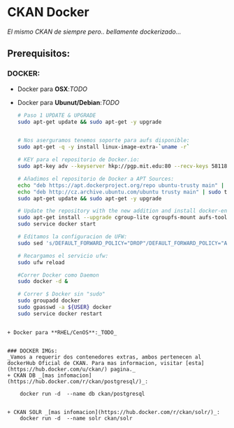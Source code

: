 # CKAN Docker
_El mismo CKAN de siempre pero.. bellamente dockerizado..._

## Prerequisitos:
### DOCKER:
+ Docker para **OSX**:_TODO_

+ Docker para **Ubunut/Debian**:_TODO_
	```bash
	# Paso 1 UPDATE & UPGRADE
	sudo apt-get update && sudo apt-get -y upgrade


	# Nos aserguramos tenemos soporte para aufs disponible:
	sudo apt-get -q -y install linux-image-extra-`uname -r`

	# KEY para el repositorio de Docker.io:
	sudo apt-key adv --keyserver hkp://pgp.mit.edu:80 --recv-keys 58118E89F3A912897C070ADBF76221572C52609D

	# Añadimos el repositorio de Docker a APT Sources:
	echo "deb https://apt.dockerproject.org/repo ubuntu-trusty main" | sudo tee /etc/apt/sources.list.d/docker.list
	echo "deb http://cz.archive.ubuntu.com/ubuntu trusty main" | sudo tee /etc/apt/sources.list
	sudo apt-get update && sudo apt-get -y upgrade

	# Update the repository with the new addition and install docker-engine:
	sudo apt-get install --upgrade cgroup-lite cgroupfs-mount aufs-tools  libsystemd-journal0 && sudo apt-get update && sudo apt-get -q -y install docker-engine
	sudo service docker start

	# Editamos la configuracion de UFW:
	sudo sed 's/DEFAULT_FORWARD_POLICY="DROP"/DEFAULT_FORWARD_POLICY="ACCEPT"/g' /etc/default/ufw > /etc/default/ufw.tmp && mv /etc/default/ufw.tmp /etc/default/ufw

	# Recargamos el servicio ufw:
	sudo ufw reload

	#Correr Docker como Daemon
	sudo docker -d &

	# Correr $ Docker sin "sudo"
	sudo groupadd docker
	sudo gpasswd -a ${USER} docker
	sudo service docker restart
```

+ Docker para **RHEL/CenOS**:_TODO_


### DOCKER IMGs:
_Vamos a requerir dos contenedores extras, ambos pertenecen al dockerHub Oficial de CKAN. Para mas informacion, visitar [esta](https://hub.docker.com/u/ckan/) pagina._
+ CKAN DB _[mas infomacion](https://hub.docker.com/r/ckan/postgresql/)_:

	docker run -d  --name db ckan/postgresql 	


+ CKAN SOLR _[mas infomacion](https://hub.docker.com/r/ckan/solr/)_:
	docker run -d  --name solr ckan/solr 	



